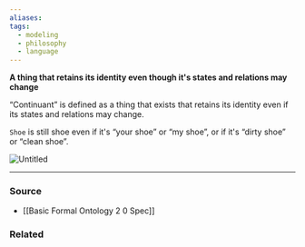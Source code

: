```yaml
---
aliases: 
tags:
  - modeling
  - philosophy
  - language
---
```

**A thing that retains its identity even though it's states and relations may change**

“Continuant” is defined as a thing that exists that retains its identity even if its states and relations may change.

`Shoe` is still shoe even if it's “your shoe” or “my shoe”, or if it's “dirty shoe” or “clean shoe”.

![Untitled](Untitled%2050.png)

---

### Source
- [[Basic Formal Ontology 2 0 Spec]]

### Related